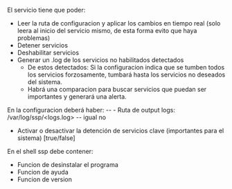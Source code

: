 El servicio tiene que poder:
- Leer la ruta de configuracion y aplicar los cambios en tiempo real (solo leera al inicio del servicio mismo, de esta forma evito que haya problemas)
- Detener servicios
- Deshabilitar servicios
- Generar un .log de los servicios no habilitados detectados
    - De estos detectados: Si la configuracion indica que se tumben todos los servicios forzosamente, tumbará hasta los servicios no deseados del sistema.
    - Habrá una comparacion para buscar servicios que puedan ser importantes y generará una alerta.

En la configuracion deberá haber:
-- - Ruta de output logs: /var/log/ssp/<logs.log> -- igual no
- Activar o desactivar la detención de servicios clave (importantes para el sistema) [true/false]

En el shell ssp debe contener:
- Funcion de desinstalar el programa
- Funcion de ayuda
- Funcion de version